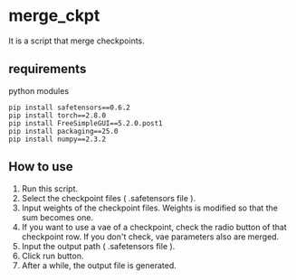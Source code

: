# merge_ckpt
It is a script that merge checkpoints.
## requirements
python modules
```
pip install safetensors==0.6.2
pip install torch==2.8.0
pip install FreeSimpleGUI==5.2.0.post1
pip install packaging==25.0
pip install numpy==2.3.2
```
## How to use
1. Run this script.
2. Select the checkpoint files ( .safetensors file ).
3. Input weights of the checkpoint files. Weights is modified so that the sum becomes one.
4. If you want to use a vae of a checkpoint, check the radio button of that checkpoint row. If you don't check, vae parameters also are merged.
5. Input the output path ( .safetensors file ).
6. Click run button.
7. After a while, the output file is generated.
   
